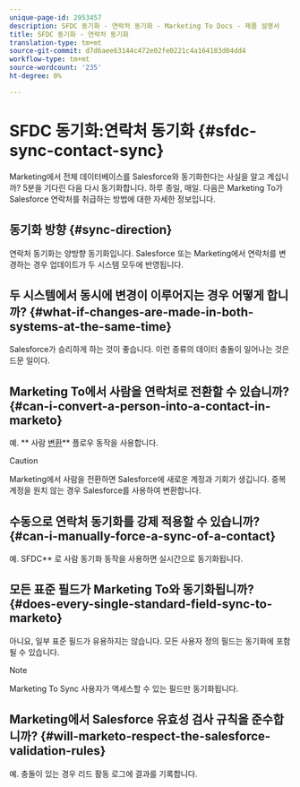 ```yaml
---
unique-page-id: 2953457
description: SFDC 동기화 - 연락처 동기화 - Marketing To Docs - 제품 설명서
title: SFDC 동기화 - 연락처 동기화
translation-type: tm+mt
source-git-commit: d7d6aee63144c472e02fe0221c4a164183d04dd4
workflow-type: tm+mt
source-wordcount: '235'
ht-degree: 0%

---
```



# SFDC 동기화:연락처 동기화 {#sfdc-sync-contact-sync}

Marketing에서 전체 데이터베이스를 Salesforce와 동기화한다는 사실을 알고 계십니까? 5분을 기다린 다음 다시 동기화합니다. 하루 종일, 매일. 다음은 Marketing To가 Salesforce 연락처를 취급하는 방법에 대한 자세한 정보입니다.

## 동기화 방향 {#sync-direction}

연락처 동기화는 양방향 동기화입니다. Salesforce 또는 Marketing에서 연락처를 변경하는 경우 업데이트가 두 시스템 모두에 반영됩니다.

## 두 시스템에서 동시에 변경이 이루어지는 경우 어떻게 합니까? {#what-if-changes-are-made-in-both-systems-at-the-same-time}

Salesforce가 승리하게 하는 것이 좋습니다. 이런 종류의 데이터 충돌이 일어나는 것은 드문 일이다.

## Marketing To에서 사람을 연락처로 전환할 수 있습니까? {#can-i-convert-a-person-into-a-contact-in-marketo}

예. ** 사람 [변환](../../../../product-docs/core-marketo-concepts/smart-campaigns/flow-actions/convert-person.md)** 플로우 동작을 사용합니다.

>[!CAUTION]
>
>Marketing에서 사람을 전환하면 Salesforce에 새로운 계정과 기회가 생깁니다. 중복 계정을 원치 않는 경우 Salesforce를 사용하여 변환합니다.

## 수동으로 연락처 동기화를 강제 적용할 수 있습니까? {#can-i-manually-force-a-sync-of-a-contact}

예. SFDC** [](../../../../product-docs/core-marketo-concepts/smart-campaigns/salesforce-flow-actions/sync-person-to-sfdc.md) 로 사람 동기화 동작을 사용하면 실시간으로 동기화됩니다.

## 모든 표준 필드가 Marketing To와 동기화됩니까? {#does-every-single-standard-field-sync-to-marketo}

아니요, 일부 표준 필드가 유용하지는 않습니다. 모든 사용자 정의 필드는 동기화에 포함될 수 있습니다.

>[!NOTE]
>
>Marketing To Sync 사용자가 액세스할 수 있는 필드만 동기화됩니다.

## Marketing에서 Salesforce 유효성 검사 규칙을 준수합니까? {#will-marketo-respect-the-salesforce-validation-rules}

예. 충돌이 있는 경우 리드 활동 로그에 결과를 기록합니다.
